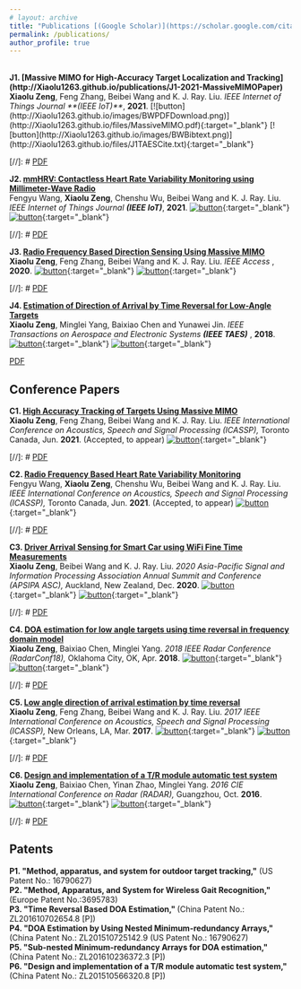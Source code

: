 ```yaml
---
# layout: archive
title: "Publications [(Google Scholar)](https://scholar.google.com/citations?hl=en&user=dfbckccAAAAJ)"
permalink: /publications/
author_profile: true
---
```

<br>
<b>J1. [Massive MIMO for High-Accuracy Target Localization and Tracking](http://Xiaolu1263.github.io/publications/J1-2021-MassiveMIMOPaper)</b> 
<br>
<b>Xiaolu Zeng</b>, Feng Zhang, Beibei Wang and K. J. Ray. Liu.
<i> IEEE Internet of Things Journal **(IEEE IoT)**</i>, <b>2021</b>.
[![button](http://Xiaolu1263.github.io/images/BWPDFDownload.png)](http://Xiaolu1263.github.io/files/MassiveMIMO.pdf){:target="_blank"} [![button](http://Xiaolu1263.github.io/images/BWBibtext.png)](http://Xiaolu1263.github.io/files/J1TAESCite.txt){:target="_blank"} <br>

[//]: # [PDF](http://Xiaolu1263.github.io/files/MassiveMIMO.pdf) <br>

<b>J2. [mmHRV: Contactless Heart Rate Variability Monitoring using Millimeter-Wave Radio](http://Xiaolu1263.github.io/publications/J2-2021-mmHRVPaper)</b> 
<br>
Fengyu Wang, <b>Xiaolu Zeng</b>, Chenshu Wu, Beibei Wang and K. J. Ray. Liu.
<i> IEEE Internet of Things Journal **(IEEE IoT)**</i>, <b>2021</b>.
[![button](http://Xiaolu1263.github.io/images/BWPDFDownload.png)](http://Xiaolu1263.github.io/files/ViMo.pdf){:target="_blank"} [![button](http://Xiaolu1263.github.io/images/BWBibtext.png)](http://Xiaolu1263.github.io/files/J4-MassiveMIMO-Cite.txt){:target="_blank"} <br>

[//]: # [PDF](http://Xiaolu1263.github.io/files/ViMo.pdf) <br>

<b>J3. [Radio Frequency Based Direction Sensing Using Massive MIMO](http://Xiaolu1263.github.io/publications/J3-2020-DirectionSensorPaper)</b> 
<br>
<b>Xiaolu Zeng</b>, Feng Zhang, Beibei Wang and K. J. Ray. Liu.
<i> IEEE Access </i>, <b>2020</b>. 
[![button](http://Xiaolu1263.github.io/images/BWPDFDownload.png)](http://Xiaolu1263.github.io/files/Access.pdf){:target="_blank"} [![button](http://Xiaolu1263.github.io/images/BWBibtext.png)](http://Xiaolu1263.github.io/files/J3-MassiveDirection-Cite.txt){:target="_blank"} <br>

[//]: # [PDF](http://Xiaolu1263.github.io/files/Access.pdf) <br>

<b>J4. [Estimation of Direction of Arrival by Time Reversal for Low-Angle Targets](http://Xiaolu1263.github.io/publications/J4-2018-TAESPaper)</b> 
<br>
<b>Xiaolu Zeng</b>, Minglei Yang, Baixiao Chen and Yunawei Jin.
<i> IEEE Transactions on Aerospace and Electronic Systems **(IEEE TAES)** </i>, <b>2018</b>. 
[![button](http://Xiaolu1263.github.io/images/BWPDFDownload.png)](http://Xiaolu1263.github.io/files/TAES.pdf){:target="_blank"} [![button](http://Xiaolu1263.github.io/images/BWBibtext.png)](http://Xiaolu1263.github.io/files/J1-AES-Cite.txt){:target="_blank"} <br>

[PDF](http://Xiaolu1263.github.io/files/TAES.pdf) <br>

## Conference Papers
<b>C1. [High Accuracy Tracking of Targets Using Massive MIMO](http://Xiaolu1263.github.io/publications/C1-2021-MassiveMIMOICASSP)</b> 
<br>
<b>Xiaolu Zeng</b>, Feng Zhang, Beibei Wang and K. J. Ray. Liu.
<i> IEEE International Conference on Acoustics, Speech and Signal Processing (ICASSP),</i> Toronto Canada, Jun. <b> 2021</b>. (Accepted, to appear) 
[![button](http://Xiaolu1263.github.io/images/BWPDFDownload.png)](http://Xiaolu1263.github.io/files/ICASSP2021MassiveMIMO.pdf){:target="_blank"} <br>

[//]: # [PDF](http://Xiaolu1263.github.io/files/ICASSP2021MassiveMIMO.pdf) <br>

<b>C2. [Radio Frequency Based Heart Rate Variability Monitoring](http://Xiaolu1263.github.io/publications/C2-2021-mmHRVICASSP)</b> 
<br>
Fengyu Wang, <b>Xiaolu Zeng</b>, Chenshu Wu, Beibei Wang and K. J. Ray. Liu.
<i> IEEE International Conference on Acoustics, Speech and Signal Processing (ICASSP),</i> Toronto Canada, Jun. <b> 2021</b>. (Accepted, to appear) 
[![button](http://Xiaolu1263.github.io/images/BWPDFDownload.png)](http://Xiaolu1263.github.io/files/ICASSP2021HRV.pdf){:target="_blank"} <br>

[//]: # [PDF](http://Xiaolu1263.github.io/files/ICASSP2021HRV.pdf) <br>

<b>C3. [Driver Arrival Sensing for Smart Car using WiFi Fine Time Measurements](http://Xiaolu1263.github.io/publications/C3-2017-DriverSensing)</b> 
<br>
<b>Xiaolu Zeng</b>, Beibei Wang and K. J. Ray. Liu.
<i> 2020 Asia-Pacific Signal and Information Processing Association Annual Summit and Conference (APSIPA ASC),</i> Auckland, New Zealand, Dec. <b>2020</b>. 
[![button](http://Xiaolu1263.github.io/images/BWPDFDownload.png)](http://Xiaolu1263.github.io/files/DriverSensing.pdf){:target="_blank"} [![button](http://Xiaolu1263.github.io/images/BWBibtext.png)](http://Xiaolu1263.github.io/files/C3-PhoneKey-Cite.txt){:target="_blank"} <br>

[//]: # [PDF](http://Xiaolu1263.github.io/files/DriverSensing.pdf) <br>

<b>C4. [DOA estimation for low angle targets using time reversal in frequency domain model](http://Xiaolu1263.github.io/publications/C4-2018-RadarConf)</b> 
<br>
<b>Xiaolu Zeng</b>, Baixiao Chen, Minglei Yang.
<i> 2018 IEEE Radar Conference (RadarConf18), </i> Oklahoma City, OK, Apr. <b>2018</b>.  [![button](http://Xiaolu1263.github.io/images/BWPDFDownload.png)](http://Xiaolu1263.github.io/files/RadarConf18.pdf){:target="_blank"} [![button](http://Xiaolu1263.github.io/images/BWBibtext.png)](http://Xiaolu1263.github.io/files/C5-RadarConf18-Cite.txt){:target="_blank"} <br>

[//]: # [PDF](http://Xiaolu1263.github.io/files/RadarConf18.pdf) <br>

<b>C5. [Low angle direction of arrival estimation by time reversal](http://Xiaolu1263.github.io/publications/C5-2017-TRDOAICASSP)</b> 
<br>
<b>Xiaolu Zeng</b>, Feng Zhang, Beibei Wang and K. J. Ray. Liu.
<i> 2017 IEEE International Conference on Acoustics, Speech and Signal Processing (ICASSP),</i> New Orleans, LA, Mar. <b>2017</b>. [![button](http://Xiaolu1263.github.io/images/BWPDFDownload.png)](http://Xiaolu1263.github.io/files/RadarConf18.pdf){:target="_blank"} [![button](http://Xiaolu1263.github.io/images/BWBibtext.png)](http://Xiaolu1263.github.io/files/C4-AESIcassp-Cite.txt){:target="_blank"} <br>

[//]: # [PDF](http://Xiaolu1263.github.io/files/2017ICASSP.pdf) <br>

<b>C6. [Design and implementation of a T/R module automatic test system](http://Xiaolu1263.github.io/publications/C6-2016-TRTest)</b> 
<br>
<b>Xiaolu Zeng</b>, Baixiao Chen, Yinan Zhao, Minglei Yang.
<i> 2016 CIE International Conference on Radar (RADAR),</i> Guangzhou, Oct. <b>2016</b>.  
[![button](http://Xiaolu1263.github.io/images/BWPDFDownload.png)](http://Xiaolu1263.github.io/files/TRTest.pdf){:target="_blank"} [![button](http://Xiaolu1263.github.io/images/BWBibtext.png)](http://Xiaolu1263.github.io/files/C6-TRTest-Cite.txt){:target="_blank"} <br>

[//]: # [PDF](http://Xiaolu1263.github.io/files/TRTest.pdf) <br>


## Patents
<b>P1. "Method, apparatus, and system for outdoor target tracking,"</b> (US Patent No.: 16790627) <br>
<b>P2. "Method, Apparatus, and System for Wireless Gait Recognition," </b> (Europe Patent No.:3695783) <br>
<b>P3. "Time Reversal Based DOA Estimation," </b>(China Patent No.: ZL201610702654.8 [P]) <br>
<b>P4. "DOA Estimation by Using Nested Minimum-redundancy Arrays," </b> (China Patent No.: ZL201510725142.9 (US Patent No.: 16790627) <br>
<b>P5. "Sub-nested Minimum-redundancy Arrays for DOA estimation," </b> (China Patent No.: ZL201610236372.3 [P])<br>
<b>P6. "Design and implementation of a T/R module automatic test system," </b> (China Patent No.: ZL201510566320.8 [P]) <br>

